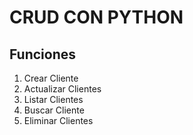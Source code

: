 # CRUD CON PYTHON  
## Funciones 

1. Crear Cliente
1. Actualizar Clientes
1. Listar Clientes
1. Buscar Cliente
1. Eliminar Clientes 
